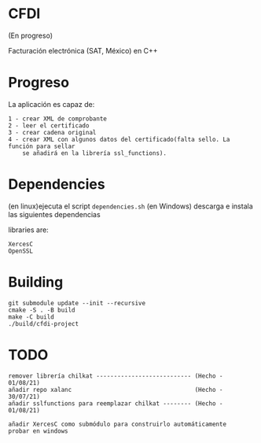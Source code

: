 # CFDI

(En progreso)

Facturación electrónica (SAT, México) en C++

# Progreso

La aplicación es capaz de:

    1 - crear XML de comprobante
    2 - leer el certificado
    3 - crear cadena original
    4 - crear XML con algunos datos del certificado(falta sello. La función para sellar
        se añadirá en la librería ssl_functions).


# Dependencies

(en linux)ejecuta el script `dependencies.sh`
(en Windows) descarga e instala las siguientes dependencias

libraries are:

    XercesC
    OpenSSL

# Building

    git submodule update --init --recursive
    cmake -S . -B build
    make -C build
    ./build/cfdi-project

# TODO

    remover librería chilkat --------------------------- (Hecho - 01/08/21)
    añadir repo xalanc                                   (Hecho - 30/07/21)
    añadir sslfunctions para reemplazar chilkat -------- (Hecho - 01/08/21)

    añadir XercesC como submódulo para construirlo automáticamente
    probar en windows

